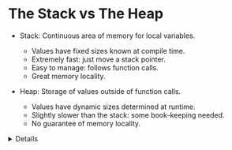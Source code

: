 # The Stack vs The Heap

* Stack: Continuous area of memory for local variables.
  * Values have fixed sizes known at compile time.
  * Extremely fast: just move a stack pointer.
  * Easy to manage: follows function calls.
  * Great memory locality.

* Heap: Storage of values outside of function calls.
  * Values have dynamic sizes determined at runtime.
  * Slightly slower than the stack: some book-keeping needed.
  * No guarantee of memory locality.

<details>

* The stack is used to store the program and the variables of fixed size.
* The heap is used for dynamically allocating memory.

</details>
